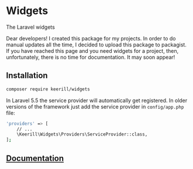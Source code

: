 # Widgets
The Laravel widgets

Dear developers! I created this package for my projects. In order to do manual updates all the time, I decided to upload this package to packagist.
If you have reached this page and you need widgets for a project, then, unfortunately, there is no time for documentation. It may soon appear!

Installation
------------

```bash
composer require keerill/widgets
```
In Laravel 5.5 the service provider will automatically get registered. In older versions of the framework just add the service provider in `config/app.php` file:

```bash
'providers' => [
    // ...
    \Keerill\Widgets\Providers\ServiceProvider::class,
];
```

[Documentation](https://keerill.github.io/widgets/)
----
